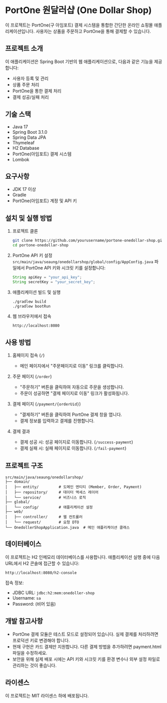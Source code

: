 # PortOne 원달러샵 (One Dollar Shop)

이 프로젝트는 PortOne(구 아임포트) 결제 시스템을 통합한 간단한 온라인 쇼핑몰 애플리케이션입니다. 사용자는 상품을 주문하고 PortOne을 통해 결제할 수 있습니다.

## 프로젝트 소개

이 애플리케이션은 Spring Boot 기반의 웹 애플리케이션으로, 다음과 같은 기능을 제공합니다:

- 사용자 등록 및 관리
- 상품 주문 처리
- PortOne을 통한 결제 처리
- 결제 성공/실패 처리

## 기술 스택

- Java 17
- Spring Boot 3.1.0
- Spring Data JPA
- Thymeleaf
- H2 Database
- PortOne(아임포트) 결제 시스템
- Lombok

## 요구사항

- JDK 17 이상
- Gradle
- PortOne(아임포트) 계정 및 API 키

## 설치 및 실행 방법

1. 프로젝트 클론
   ```bash
   git clone https://github.com/yourusername/portone-onedollar-shop.git
   cd portone-onedollar-shop
   ```

2. PortOne API 키 설정
   `src/main/java/seaung/onedollarshop/global/config/AppConfig.java` 파일에서 PortOne API 키와 시크릿 키를 설정합니다:
   ```java
   String apiKey = "your_api_key";
   String secretKey = "your_secret_key";
   ```

3. 애플리케이션 빌드 및 실행
   ```bash
   ./gradlew build
   ./gradlew bootRun
   ```

4. 웹 브라우저에서 접속
   ```
   http://localhost:8080
   ```

## 사용 방법

1. 홈페이지 접속 (`/`)
   - 메인 페이지에서 "주문페이지로 이동" 링크를 클릭합니다.

2. 주문 페이지 (`/order`)
   - "주문하기" 버튼을 클릭하여 자동으로 주문을 생성합니다.
   - 주문이 성공하면 "결제 페이지로 이동" 링크가 활성화됩니다.

3. 결제 페이지 (`/payment/{orderUid}`)
   - "결제하기" 버튼을 클릭하여 PortOne 결제 창을 엽니다.
   - 결제 정보를 입력하고 결제를 진행합니다.

4. 결제 결과
   - 결제 성공 시: 성공 페이지로 이동합니다. (`/success-payment`)
   - 결제 실패 시: 실패 페이지로 이동합니다. (`/fail-payment`)

## 프로젝트 구조

```
src/main/java/seaung/onedollarshop/
├── domain/
│   ├── entity/         # 도메인 엔티티 (Member, Order, Payment)
│   ├── repository/     # 데이터 액세스 레이어
│   └── service/        # 비즈니스 로직
├── global/
│   └── config/         # 애플리케이션 설정
├── web/
│   ├── controller/     # 웹 컨트롤러
│   └── request/        # 요청 DTO
└── OnedollerShopApplication.java  # 메인 애플리케이션 클래스
```

## 데이터베이스

이 프로젝트는 H2 인메모리 데이터베이스를 사용합니다. 애플리케이션 실행 중에 다음 URL에서 H2 콘솔에 접근할 수 있습니다:
```
http://localhost:8080/h2-console
```

접속 정보:
- JDBC URL: `jdbc:h2:mem:onedoller-shop`
- Username: `sa`
- Password: (비어 있음)

## 개발 참고사항

- PortOne 결제 모듈은 테스트 모드로 설정되어 있습니다. 실제 결제를 처리하려면 프로덕션 키로 변경해야 합니다.
- 현재 구현은 카드 결제만 지원합니다. 다른 결제 방법을 추가하려면 payment.html 파일을 수정하세요.
- 보안을 위해 실제 배포 시에는 API 키와 시크릿 키를 환경 변수나 외부 설정 파일로 관리하는 것이 좋습니다.

## 라이센스

이 프로젝트는 MIT 라이센스 하에 배포됩니다.
